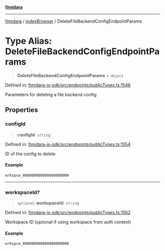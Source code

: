 [**fimidara**](../../README.md)

***

[fimidara](../../modules.md) / [indexBrowser](../README.md) / DeleteFileBackendConfigEndpointParams

# Type Alias: DeleteFileBackendConfigEndpointParams

> **DeleteFileBackendConfigEndpointParams** = `object`

Defined in: [fimidara-js-sdk/src/endpoints/publicTypes.ts:1546](https://github.com/softkave/fimidara/blob/feac071900ab8644442d355e5cb5db9df2f34600/fimidara-js-sdk/src/endpoints/publicTypes.ts#L1546)

Parameters for deleting a file backend config

## Properties

### configId

> **configId**: `string`

Defined in: [fimidara-js-sdk/src/endpoints/publicTypes.ts:1554](https://github.com/softkave/fimidara/blob/feac071900ab8644442d355e5cb5db9df2f34600/fimidara-js-sdk/src/endpoints/publicTypes.ts#L1554)

ID of the config to delete

#### Example

```
wrkspce_000000000000000000000
```

***

### workspaceId?

> `optional` **workspaceId**: `string`

Defined in: [fimidara-js-sdk/src/endpoints/publicTypes.ts:1562](https://github.com/softkave/fimidara/blob/feac071900ab8644442d355e5cb5db9df2f34600/fimidara-js-sdk/src/endpoints/publicTypes.ts#L1562)

Workspace ID (optional if using workspace from auth context)

#### Example

```
wrkspce_000000000000000000000
```
